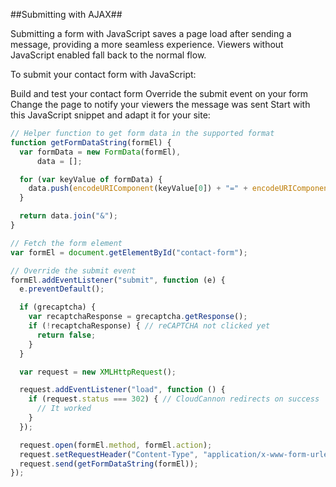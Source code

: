 ##Submitting with AJAX##

Submitting a form with JavaScript saves a page load after sending a message, providing a more seamless experience. Viewers without JavaScript enabled fall back to the normal flow.

To submit your contact form with JavaScript:

Build and test your contact form
Override the submit event on your form
Change the page to notify your viewers the message was sent
Start with this JavaScript snippet and adapt it for your site:

```javascript
// Helper function to get form data in the supported format
function getFormDataString(formEl) {
  var formData = new FormData(formEl),
      data = [];

  for (var keyValue of formData) {
    data.push(encodeURIComponent(keyValue[0]) + "=" + encodeURIComponent(keyValue[1]));
  }

  return data.join("&");
}

// Fetch the form element
var formEl = document.getElementById("contact-form");

// Override the submit event
formEl.addEventListener("submit", function (e) {
  e.preventDefault();

  if (grecaptcha) {
    var recaptchaResponse = grecaptcha.getResponse();
    if (!recaptchaResponse) { // reCAPTCHA not clicked yet
      return false;
    }
  }

  var request = new XMLHttpRequest();

  request.addEventListener("load", function () {
    if (request.status === 302) { // CloudCannon redirects on success
      // It worked
    }
  });

  request.open(formEl.method, formEl.action);
  request.setRequestHeader("Content-Type", "application/x-www-form-urlencoded");
  request.send(getFormDataString(formEl));
});
```